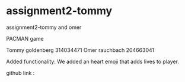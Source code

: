 # assignment2-tommy
assignment2-tommy and omer

PACMAN game 
 
 
Tommy goldenberg 314034471 Omer rauchbach 204663041 
 
Added functionality: We added an heart emoji that adds lives to player. 
 
github link : 
 
 
